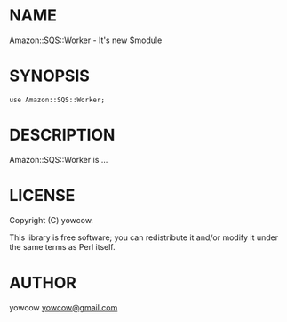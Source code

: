 # NAME

Amazon::SQS::Worker - It's new $module

# SYNOPSIS

    use Amazon::SQS::Worker;

# DESCRIPTION

Amazon::SQS::Worker is ...

# LICENSE

Copyright (C) yowcow.

This library is free software; you can redistribute it and/or modify
it under the same terms as Perl itself.

# AUTHOR

yowcow <yowcow@gmail.com>
